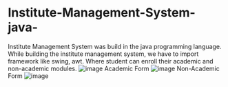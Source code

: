 # Institute-Management-System-java-
Institute Management System was build in the java programming language. While building the institute management system, we have to import framework like swing, awt. 
Where student can enroll their academic and non-academic modules. 
![image](https://user-images.githubusercontent.com/83704793/155672873-aa644a00-72de-4af9-bc8e-beadf811295f.png)
Academic Form
![image](https://user-images.githubusercontent.com/83704793/155673522-3e57c303-16d8-4a75-a7cd-482ac3191db7.png)
Non-Academic Form
![image](https://user-images.githubusercontent.com/83704793/155673578-ebd3ea2c-7c49-4a5a-a951-d71aac1310bb.png)

